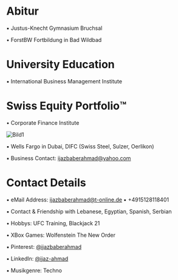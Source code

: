 # Abitur

▪︎ Justus-Knecht Gymnasium Bruchsal

• ForstBW Fortbildung in Bad Wildbad

# University Education

▪︎ International Business Management Institute





# Swiss Equity Portfolio™️

• Corporate Finance Institute

![Bild1](https://user-images.githubusercontent.com/95079463/171628129-70f295ea-54da-469c-ab73-f94870a4dfb5.png)

▪ Wells Fargo in Dubai, DIFC (Swiss Steel, Sulzer, Oerlikon)

▪︎ Business Contact: ijazbaberahmad@yahoo.com 

# Contact Details 

▪︎ eMail Address: ijazbaberahmad@t-online.de ▪︎ +4915128118401 

▪︎ Contact & Friendship with Lebanese, Egyptian, Spanish, Serbian

• Hobbys: UFC Training, Blackjack 21

• XBox Games: Wolfenstein The New Order

▪︎ Pinterest: [@ijazbaberahmad](https://www.pinterest.de/ijazbaberahmad/)

▪︎ LinkedIn: [@ijaz-ahmad](https://www.linkedin.com/in/ijaz-ahmad-69677b13a/)



▪︎ Musikgenre: Techno





